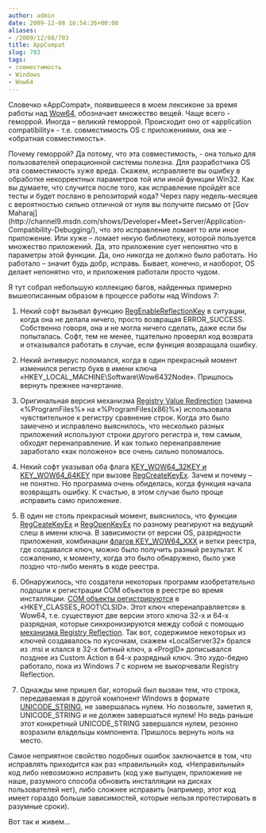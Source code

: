 ```yaml
---
author: admin
date: 2009-12-08 16:54:26+00:00
aliases:
- /2009/12/08/703
title: AppCompat
slug: 703
tags:
- совместимость
- Windows
- Wow64
---
```


Словечко «AppCompat», появившееся в моем лексиконе за время работы над [Wow64](http://blog.not-a-kernel-guy.com/2009/06/09/571), обозначает множество вещей. Чаще всего - геморрой. Иногда – великий  геморрой. Происходит оно от «application compatibility» - т.е. совместимость OS с приложениями, она же - «обратная совместимость».

<!--more-->Почему геморрой? Да потому, что эта совместимость, - она только для пользователей операционной системы полезна. Для разработчика OS эта совместимость хуже вреда. Скажем, исправляете вы ошибку в обработке некорректных параметров той или иной функции Win32. Как вы думаете, что случится после того, как исправление пройдёт все тесты и будет послано в репозиторий кода? Через пару недель-месяцев с вероятностью сильно отличной от нуля вы получите письмо от [Gov Maharaj](http://channel9.msdn.com/shows/Developer+Meet+Server/Application-Compatibility-Debugging/), что это исправление ломает то или иное приложение. Или хуже – ломает некую библиотеку, которой пользуется множество приложений. Да, это приложение сует непонятно что в параметры этой функции. Да, оно никогда не должно было работать. Но работало – значит будь добр, исправь. Бывает, конечно, и наоборот, OS делает непонятно что, и приложения работали просто чудом. 

Я тут собрал небольшую коллекцию багов, найденных примерно вышеописанным образом в процессе работы над Windows 7:

  1. Некий софт вызывал функцию [RegEnableReflectionKey](http://msdn.microsoft.com/en-us/library/ms724859%28VS.85%29.aspx) в ситуации, когда она не делала ничего, просто возвращая ERROR_SUCCESS. Собственно говоря, она и не могла ничего сделать, даже если бы попыталась. Софт, тем не менее, тщательно проверял код возврата и отказывался работать в случае, если функция возвращала ошибку.

  2. Некий антивирус поломался, когда в один прекрасный момент изменился регистр букв в имени ключа «HKEY_LOCAL_MACHINE\Software\Wow6432Node». Пришлось вернуть прежнее начертание.

  3. Оригинальная версия механизма [Registry Value Redirection](http://msdn.microsoft.com/en-us/library/aa384232%28VS.85%29.aspx) (замена «%ProgramFiles%» на «%ProgramFiles(x86)%») использовала чувствительное к регистру сравнение строк. Когда это было замечено и исправлено выяснилось, что несколько разных приложений используют строки другого регистра и, тем самым, обходят перенаправление. И как только перенаправление заработало «как положено» все очень сильно поломалось.

  4. Некий софт указывал оба флага [KEY_WOW64_32KEY и KEY_WOW64_64KEY](http://msdn.microsoft.com/en-us/library/aa384129%28VS.85%29.aspx) при вызове [RegCreateKeyEx](http://msdn.microsoft.com/en-us/library/ms724844%28VS.85%29.aspx). Зачем и почему – не понятно. Но программа очень обиделась, когда функция начала возвращать ошибку. К счастью, в этом случае было проще исправить само приложение.

  5. В один не столь прекрасный момент, выяснилось, что функции [RegCeateKeyEx](http://msdn.microsoft.com/en-us/library/ms724844%28VS.85%29.aspx) и [RegOpenKeyEx](http://msdn.microsoft.com/en-us/library/ms724897%28VS.85%29.aspx) по разному реагируют на ведущий слеш в имени ключа. В зависимости от версии OS, разрядности приложения, комбинации [флагов KEY_WOW64_XXX](http://msdn.microsoft.com/en-us/library/aa384129%28VS.85%29.aspx) и ветки реестра, где создавался ключ, можно было получить разный результат. К сожалению, к моменту, когда это было обнаружено, было уже поздно что-либо менять в коде реестра.

  6. Обнаружилось, что создатели некоторых программ изобретательно подошли к регистрации COM объектов в реестре во время инсталляции. [COM объекты регистрируются](http://blog.not-a-kernel-guy.com/2007/04/13/172) в «HKEY_CLASSES_ROOT\CLSID». Этот ключ «перенаправляется» в Wow64, т.е. существуют две версии этого ключа 32-х и 64-х разрядная, которые синхронизируются между собой с помощью [механизма Registry Reflection](http://msdn.microsoft.com/en-us/library/aa384235%28VS.85%29.aspx). Так вот, содержимое некоторых из ключей создавалось по кусочкам, скажем «LocalServer32» брался из .msi и клался в 32-х битный ключ, а «ProgID» дописывался позднее из Custom Action в 64-х разрядный ключ. Это худо-бедно работало, пока из Windows 7 с корнем не выкорчевали Registry Reflection.

  7. Однажды  мне пришел баг, который был вызван тем, что строка, передаваемая в другой компонент Windows в формате [UNICODE_STRING](http://msdn.microsoft.com/en-us/library/aa380518%28VS.85%29.aspx), не завершалась нулем. Но позвольте, заметил я, UNICODE_STRING и не должен завершаться нулем! Но ведь раньше этот конкретный UNICODE_STRING завершался нулем, резонно возразили владельцы компонента. Пришлось вернуть ноль на место. 

Самое неприятное свойство подобных ошибок заключается в том, что исправлять приходится как раз «правильный» код. «Неправильный» код либо невозможно исправить (код уже выпущен, приложение не наше, разумного способа обновить инсталляции на дисках пользователей нет), либо сложнее исправить (например, этот код имеет гораздо больше зависимостей, которые нельзя протестировать в разумные сроки). 

Вот так и живем…
